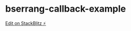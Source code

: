 # bserrang-callback-example

[Edit on StackBlitz ⚡️](https://stackblitz.com/edit/bserrang-callback-example)